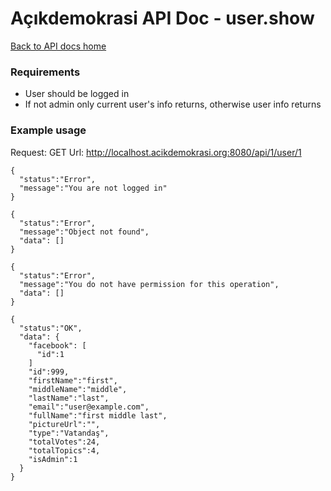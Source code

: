 # Açıkdemokrasi API Doc - user.show

[Back to API docs home](Home)

### Requirements
- User should be logged in
- If not admin only current user's info returns, otherwise user info returns

### Example usage

Request: GET
Url: http://localhost.acikdemokrasi.org:8080/api/1/user/1

```
{
  "status":"Error",
  "message":"You are not logged in"
}
```
```
{
  "status":"Error",
  "message":"Object not found",
  "data": []
}
```
```
{
  "status":"Error",
  "message":"You do not have permission for this operation",
  "data": []
}
```
```
{
  "status":"OK",
  "data": {
    "facebook": [
      "id":1
    ]
    "id":999,
    "firstName":"first",
    "middleName":"middle",
    "lastName":"last",
    "email":"user@example.com",
    "fullName":"first middle last",
    "pictureUrl":"",
    "type":"Vatandaş",
    "totalVotes":24,
    "totalTopics":4,
    "isAdmin":1
  }
}
```